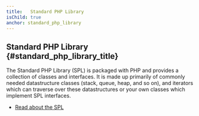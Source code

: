 ```yaml
---
title:   Standard PHP Library
isChild: true
anchor: standard_php_library
---
```


## Standard PHP Library {#standard_php_library_title}

The Standard PHP Library (SPL) is packaged with PHP and provides a collection of classes and interfaces. It is made up primarily of commonly needed datastructure classes (stack, queue, heap, and so on), and iterators which can traverse over these datastructures or your own classes which implement SPL interfaces.

* [Read about the SPL][spl]

[spl]: http://php.net/book.spl
